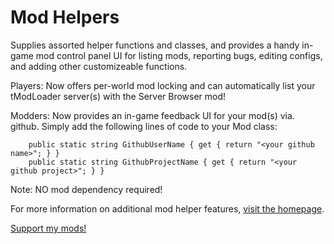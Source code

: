 # Mod Helpers

Supplies assorted helper functions and classes, and provides a handy in-game mod control panel UI for listing mods, reporting bugs, editing configs, and adding other customizeable functions.

Players: Now offers per-world mod locking and can automatically list your tModLoader server(s) with the Server Browser mod!

Modders: Now provides an in-game feedback UI for your mod(s) via. github. Simply add the following lines of code to your Mod class:

```
    public static string GithubUserName { get { return "<your github name>"; } }
    public static string GithubProjectName { get { return "<your github project>"; } }
```

Note: NO mod dependency required!

For more information on additional mod helper features, [visit the homepage](https://forums.terraria.org/index.php?threads/mod-helpers-a-modders-mod-for-mods-and-modding.63670/).

[Support my mods!](https://www.patreon.com/hamstar0)